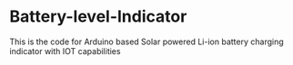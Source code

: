 # Battery-level-Indicator
This is the code for Arduino based Solar powered Li-ion battery charging indicator with IOT capabilities
